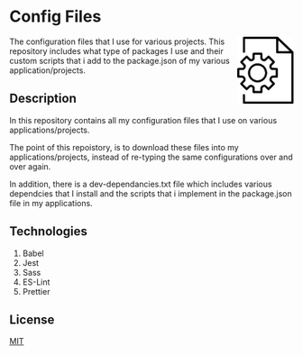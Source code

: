 # Config Files

<img src="./img/config-file-icon.png" width="100" style="float: right">
The configuration files that I use for various projects. This repository includes what type of packages I use and their custom scripts that i add to the package.json of my various application/projects.

## Description

In this repository contains all my configuration files that I use on various applications/projects.

The point of this repoistory, is to download these files into my applications/projects, instead of re-typing the same configurations over and over again.

In addition, there is a dev-dependancies.txt file which includes various dependcies that I install and the scripts that i implement in the package.json file in my applications.

## Technologies

1. Babel
2. Jest
3. Sass
4. ES-Lint
5. Prettier

## License

[MIT](https://choosealicense.com/licenses/mit/)
